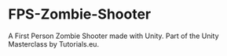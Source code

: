 # FPS-Zombie-Shooter
A First Person Zombie Shooter made with Unity. Part of the Unity Masterclass by Tutorials.eu.
